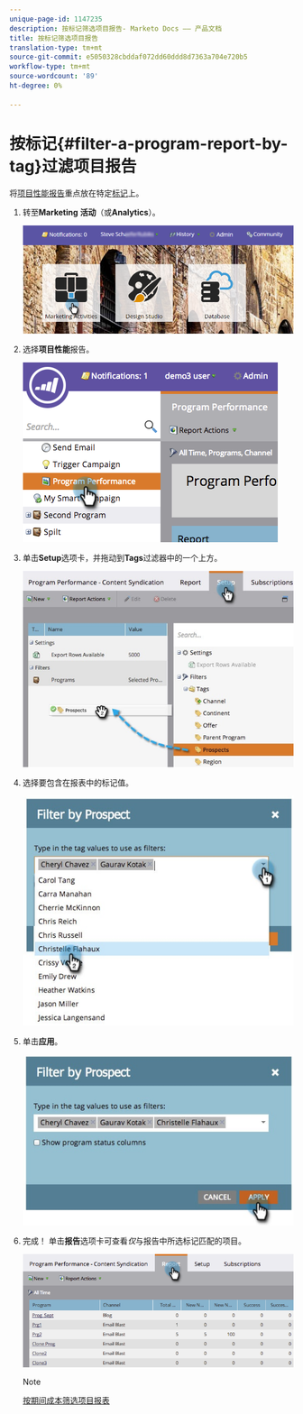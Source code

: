 ```yaml
---
unique-page-id: 1147235
description: 按标记筛选项目报告- Marketo Docs —— 产品文档
title: 按标记筛选项目报告
translation-type: tm+mt
source-git-commit: e5050328cbddaf072dd60ddd8d7363a704e720b5
workflow-type: tm+mt
source-wordcount: '89'
ht-degree: 0%

---
```



# 按标记{#filter-a-program-report-by-tag}过滤项目报告

将[项目性能报告](/help/marketo/product-docs/core-marketo-concepts/programs/program-performance-report/create-a-program-performance-report.md)重点放在特定[标记](/help/marketo/product-docs/core-marketo-concepts/programs/working-with-programs/understanding-tags.md)上。

1. 转至&#x200B;**Marketing** **活动**（或&#x200B;**Analytics**）。

   ![](assets/login-marketing-activities.png)

1. 选择&#x200B;**项目性能**&#x200B;报告。

   ![](assets/image2014-9-23-16-3a12-3a36.png)

1. 单击&#x200B;**Setup**&#x200B;选项卡，并拖动到&#x200B;**Tags**&#x200B;过滤器中的一个上方。

   ![](assets/prospects.jpg)

1. 选择要包含在报表中的标记值。

   ![](assets/prospect1.jpg)

1. 单击&#x200B;**应用**。

   ![](assets/prospect2.jpg)

1. 完成！ 单击&#x200B;**报告**&#x200B;选项卡可查看&#x200B;_仅_&#x200B;与报告中所选标记匹配的项目。

   ![](assets/image2014-9-23-16-3a14-3a42.png)

   >[!NOTE]
   >
   >[按期间成本筛选项目报表](/help/marketo/product-docs/core-marketo-concepts/programs/program-performance-report/filter-a-program-report-by-period-cost.md)
